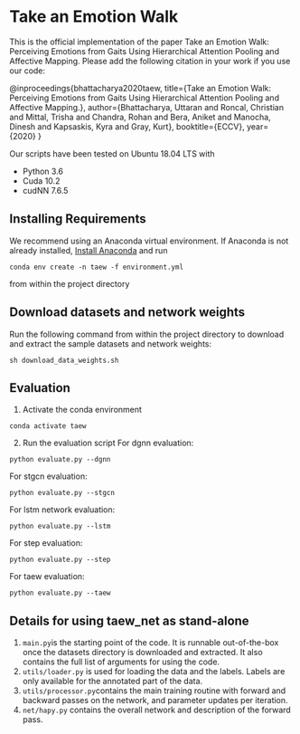 # Take an Emotion Walk

This is the official implementation of the paper Take an Emotion Walk: Perceiving Emotions from Gaits Using Hierarchical Attention Pooling and Affective Mapping. Please add the following citation in your work if you use our code:

@inproceedings{bhattacharya2020taew, title={Take an Emotion Walk: Perceiving Emotions from Gaits Using Hierarchical Attention Pooling and Affective Mapping.}, author={Bhattacharya, Uttaran and Roncal, Christian and Mittal, Trisha and Chandra, Rohan and Bera, Aniket and Manocha, Dinesh and Kapsaskis, Kyra and Gray, Kurt}, booktitle={ECCV}, year={2020} }

Our scripts have been tested on Ubuntu 18.04 LTS with
- Python 3.6
- Cuda 10.2
- cudNN 7.6.5

## Installing Requirements

We recommend using an Anaconda virtual environment. If Anaconda is not already installed, [Install Anaconda](https://www.anaconda.com/distribution/#download-section) and run
``` 
conda env create -n taew -f environment.yml
```
from within the project directory

## Download datasets and network weights

Run the following command from within the project directory to download and extract the sample datasets and network weights:
``` 
sh download_data_weights.sh
```

## Evaluation

1. Activate the conda environment
```
conda activate taew
```
2. Run the evaluation script
For dgnn evaluation:
```
python evaluate.py --dgnn 
```
For stgcn evaluation:
```
python evaluate.py --stgcn
```
For lstm network evaluation:
```
python evaluate.py --lstm
```
For step evaluation:
```
python evaluate.py --step
```
For taew evaluation:
```
python evaluate.py --taew
```

## Details for using taew_net as stand-alone
1. ```main.py```is the starting point of the code. It is runnable out-of-the-box once the datasets directory is downloaded and extracted. It also contains the full list of arguments for using the code.
2. ```utils/loader.py``` is used for loading the data and the labels. Labels are only available for the annotated part of the data.
3. ```utils/processor.py```contains the main training routine with forward and backward passes on the network, and parameter updates per iteration.
4. ```net/hapy.py``` contains the overall network and description of the forward pass.
